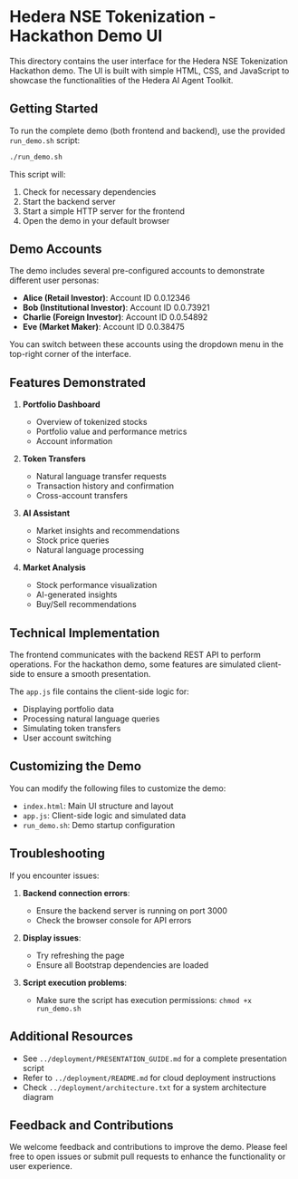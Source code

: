 # Hedera NSE Tokenization - Hackathon Demo UI

This directory contains the user interface for the Hedera NSE Tokenization Hackathon demo. The UI is built with simple HTML, CSS, and JavaScript to showcase the functionalities of the Hedera AI Agent Toolkit.

## Getting Started

To run the complete demo (both frontend and backend), use the provided `run_demo.sh` script:

```bash
./run_demo.sh
```

This script will:
1. Check for necessary dependencies
2. Start the backend server
3. Start a simple HTTP server for the frontend
4. Open the demo in your default browser

## Demo Accounts

The demo includes several pre-configured accounts to demonstrate different user personas:

- **Alice (Retail Investor)**: Account ID 0.0.12346
- **Bob (Institutional Investor)**: Account ID 0.0.73921
- **Charlie (Foreign Investor)**: Account ID 0.0.54892
- **Eve (Market Maker)**: Account ID 0.0.38475

You can switch between these accounts using the dropdown menu in the top-right corner of the interface.

## Features Demonstrated

1. **Portfolio Dashboard**
   - Overview of tokenized stocks
   - Portfolio value and performance metrics
   - Account information

2. **Token Transfers**
   - Natural language transfer requests
   - Transaction history and confirmation
   - Cross-account transfers

3. **AI Assistant**
   - Market insights and recommendations
   - Stock price queries
   - Natural language processing

4. **Market Analysis**
   - Stock performance visualization
   - AI-generated insights
   - Buy/Sell recommendations

## Technical Implementation

The frontend communicates with the backend REST API to perform operations. For the hackathon demo, some features are simulated client-side to ensure a smooth presentation.

The `app.js` file contains the client-side logic for:
- Displaying portfolio data
- Processing natural language queries
- Simulating token transfers
- User account switching

## Customizing the Demo

You can modify the following files to customize the demo:

- `index.html`: Main UI structure and layout
- `app.js`: Client-side logic and simulated data
- `run_demo.sh`: Demo startup configuration

## Troubleshooting

If you encounter issues:

1. **Backend connection errors**:
   - Ensure the backend server is running on port 3000
   - Check the browser console for API errors

2. **Display issues**:
   - Try refreshing the page
   - Ensure all Bootstrap dependencies are loaded

3. **Script execution problems**:
   - Make sure the script has execution permissions: `chmod +x run_demo.sh`

## Additional Resources

- See `../deployment/PRESENTATION_GUIDE.md` for a complete presentation script
- Refer to `../deployment/README.md` for cloud deployment instructions
- Check `../deployment/architecture.txt` for a system architecture diagram

## Feedback and Contributions

We welcome feedback and contributions to improve the demo. Please feel free to open issues or submit pull requests to enhance the functionality or user experience. 
